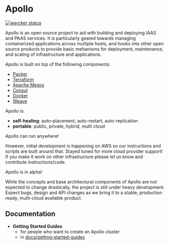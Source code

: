 Apollo
=========

[![wercker
status](https://app.wercker.com/status/71503ff3fde8b162b72e2cc094f52679/m/master
"wercker
status")](https://app.wercker.com/project/bykey/71503ff3fde8b162b72e2cc094f52679)

Apollo is an open source project to aid with building and deploying IAAS and
PAAS services. It is particularly geared towards managing containerized applications
across multiple hosts, and hooks into other open source products to provide basic
mehanisms for deployment, maintenance, and scaling of infrastructure and applications.

Apollo is built on top of the following components:

* [Packer](https://packer.io)
* [Terraform](https://www.terraform.io/)
* [Apache Mesos](http://mesos.apache.org/)
* [Consul](http://consul.io)
* [Docker](http://docker.io)
* [Weave](https://github.com/zettio/weave)

Apollo is:

* **self-healing**: auto-placement, auto-restart, auto-replication
* **portable**: public, private, hybrid, multi cloud

Apollo can run anywhere!

However, initial development is happening on AWS so our instructions and scripts are built around that. Stayed tuned for more cloud provider support! If you make it work on other infrastructure please let us know and contribute instructions/code.

Apollo is in alpha!

While the concepts and base architectural components of Apollo are not expected to change drastically, the project is still under heavy development. Expect bugs, design and API changes as we bring it to a stable, production ready, multi-cloud available product.

## Documentation
 - **Getting Started Guides**
    - for people who want to create an Apollo cluster
    - in [docs/getting-started-guides](docs/getting-started-guides)
